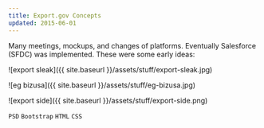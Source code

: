 ```yaml
---
title: Export.gov Concepts
updated: 2015-06-01
---
```


Many meetings, mockups, and changes of platforms. Eventually Salesforce (SFDC) was implemented. These were some early ideas:

![export sleak]({{ site.baseurl }}/assets/stuff/export-sleak.jpg)

![eg bizusa]({{ site.baseurl }}/assets/stuff/eg-bizusa.jpg)

![export side]({{ site.baseurl }}/assets/stuff/export-side.png)

`PSD` `Bootstrap` `HTML` `CSS` 